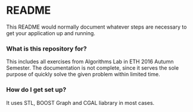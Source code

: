 # README #

This README would normally document whatever steps are necessary to get your application up and running.

### What is this repository for? ###

This includes all exercises from Algorithms Lab in ETH 2016 Autumn Semester. 
The documentation is not complete, since it serves the sole purpose of quickly solve the given problem within limited time.



### How do I get set up? ###

It uses STL, BOOST Graph and CGAL liabrary in most cases. 


